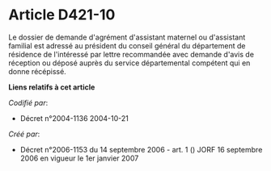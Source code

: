 # Article D421-10

Le dossier de demande d'agrément d'assistant maternel ou d'assistant familial est adressé au président du conseil général du
département de résidence de l'intéressé par lettre recommandée avec demande d'avis de réception ou déposé auprès du service
départemental compétent qui en donne récépissé.

**Liens relatifs à cet article**

_Codifié par_:

  - Décret n°2004-1136 2004-10-21

_Créé par_:

  - Décret n°2006-1153 du 14 septembre 2006 - art. 1 () JORF 16 septembre 2006 en vigueur le 1er janvier 2007
